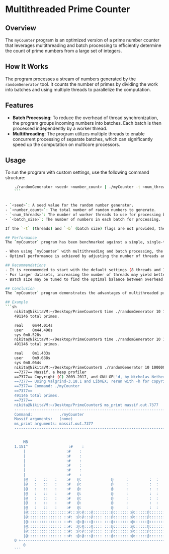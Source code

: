 # Multithreaded Prime Counter

## Overview
The `myCounter` program is an optimized version of a prime number counter that leverages multithreading and batch processing to efficiently determine the count of prime numbers from a large set of integers.

## How It Works
The program processes a stream of numbers generated by the `randomGenerator` tool. It counts the number of primes by dividing the work into batches and using multiple threads to parallelize the computation.

## Features
- **Batch Processing**: To reduce the overhead of thread synchronization, the program groups incoming numbers into batches. Each batch is then processed independently by a worker thread.
- **Multithreading**: The program utilizes multiple threads to enable concurrent processing of separate batches, which can significantly speed up the computation on multicore processors.

## Usage
To run the program with custom settings, use the following command structure:
```sh
    ./randomGenerator <seed> <number_count> | ./myCounter -t <num_threads> -b <batch_size>
    ```


- `<seed>`: A seed value for the random number generator.
- `<number_count>`: The total number of random numbers to generate.
- `<num_threads>`: The number of worker threads to use for processing batches.
- `<batch_size>`: The number of numbers in each batch for processing.

If the `-t` (threads) and `-b` (batch size) flags are not provided, the program will default to using 8 threads and a batch size of 100,000.

## Performance
The `myCounter` program has been benchmarked against a simple, single-threaded prime counter. Here are the conclusions based on the provided time comparison:

- When using `myCounter` with multithreading and batch processing, the computation is significantly faster than using a simple single-threaded approach.
- Optimal performance is achieved by adjusting the number of threads and batch size. The ideal settings may vary depending on the hardware and the size of the dataset.

## Recommendations
- It is recommended to start with the default settings (8 threads and 100k batch size) and adjust accordingly based on the performance observed.
- For larger datasets, increasing the number of threads may yield better performance, provided that the machine has sufficient CPU cores.
- Batch size may be tuned to find the optimal balance between overhead and throughput. Larger batches may reduce synchronization costs but could also lead to uneven workload distribution.

## Conclusion
The `myCounter` program demonstrates the advantages of multithreaded processing in computational tasks. With the appropriate settings, it can vastly outperform a simple single-threaded counter, making it a valuable tool for processing large datasets in a fraction of the time.

## Example
```sh
    nikita@NikitaVM:~/Desktop/PrimeCounter$ time ./randomGenerator 10 10000000 | ./primeCounter 
    491146 total primes.

    real	0m44.014s
    user	0m44.498s
    sys	0m0.528s
    nikita@NikitaVM:~/Desktop/PrimeCounter$ time ./randomGenerator 10 10000000 | ./myCounter 
    491146 total primes.

    real	0m1.433s
    user	0m9.638s
    sys	0m0.064s
    nikita@NikitaVM:~/Desktop/PrimeCounter$ ./randomGenerator 10 10000000 | valgrind --tool=massif ./myCounter
    ==7377== Massif, a heap profiler
    ==7377== Copyright (C) 2003-2017, and GNU GPL'd, by Nicholas Nethercote
    ==7377== Using Valgrind-3.18.1 and LibVEX; rerun with -h for copyright info
    ==7377== Command: ./myCounter
    ==7377== 
    491146 total primes.
    ==7377== 
    nikita@NikitaVM:~/Desktop/PrimeCounter$ ms_print massif.out.7377 
    --------------------------------------------------------------------------------
    Command:            ./myCounter
    Massif arguments:   (none)
    ms_print arguments: massif.out.7377
    --------------------------------------------------------------------------------


        MB
    1.151^                  :#    :                                               
        |                  :#    :                                               
        |                  :#    :                                               
        |                  :#    :                                               
        |                  :#    :                                               
        |                  :#    :                                               
        |                  :#    :                                               
        |@   :   ::   :    :#   @:             @      :         :  :             
        |@   :   ::   :    :#   @:             @      :         :  :             
        |@   :   ::   :    :#   @:             @      :         :  :             
        |@   :   ::   :    :#   @:             @      :         :  :             
        |@   :   ::   :    :#   @:             @      :         :  :             
        |@   :   ::   :    :#   @:             @      :         :  :             
        |@   :   ::   :    :#   @:             @      :         :  :             
        |@::::::::::::::::::#:::@:@:::@::::::::@::::::::@::::::@:::::::@::::::@::
        |@::::::::::::::: ::#: :@:@:::@:::: :::@::::::::@::::::@:::::::@::::::@::
        |@::::::::::::::: ::#: :@:@:::@:::: :::@::::::::@::::::@:::::::@::::::@::
        |@::::::::::::::: ::#: :@:@:::@:::: :::@::::::::@::::::@:::::::@::::::@::
        |@::::::::::::::: ::#: :@:@:::@:::: :::@::::::::@::::::@:::::::@::::::@::
        |@::::::::::::::: ::#: :@:@:::@:::: :::@::::::::@::::::@:::::::@::::::@::
    0 +----------------------------------------------------------------------->Gi
        0                                                                   74.28
    ```